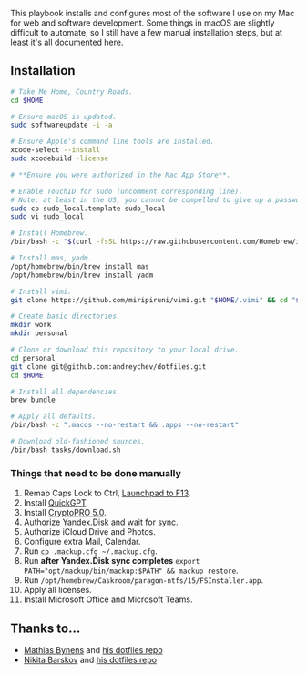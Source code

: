 This playbook installs and configures most of the software I use on my Mac for web and software development. Some things in macOS are slightly difficult to automate, so I still have a few manual installation steps, but at least it's all documented here.

## Installation

```bash
# Take Me Home, Country Roads.
cd $HOME

# Ensure macOS is updated.
sudo softwareupdate -i -a

# Ensure Apple's command line tools are installed.
xcode-select --install
sudo xcodebuild -license

# **Ensure you were authorized in the Mac App Store**.

# Enable TouchID for sudo (uncomment corresponding line).
# Note: at least in the US, you cannot be compelled to give up a password by a court (it's considered a violation of the 5th amendment), but your biometrics are not secret, so you can absolutely be forced by a court to biometric auth.
sudo cp sudo_local.template sudo_local
sudo vi sudo_local

# Install Homebrew.
/bin/bash -c "$(curl -fsSL https://raw.githubusercontent.com/Homebrew/install/HEAD/install.sh)"

# Install mas, yadm.
/opt/homebrew/bin/brew install mas
/opt/homebrew/bin/brew install yadm

# Install vimi.
git clone https://github.com/miripiruni/vimi.git "$HOME/.vimi" && cd "$HOME/.vimi" && make

# Create basic directories.
mkdir work
mkdir personal

# Clone or download this repository to your local drive.
cd personal
git clone git@github.com:andreychev/dotfiles.git
cd $HOME

# Install all dependencies.
brew bundle

# Apply all defaults.
/bin/bash -c ".macos --no-restart && .apps --no-restart"

# Download old-fashioned sources.
/bin/bash tasks/download.sh
```

### Things that need to be done manually

1. Remap Caps Lock to Ctrl, [Launchpad to F13](<(https://github.com/the-via/releases/issues/92#issuecomment-826337718)>).
1. Install [QuickGPT](https://sindresorhus.gumroad.com/l/quickgpt).
1. Install [CryptoPRO 5.0](https://www.cryptopro.ru/products/csp).
1. Authorize Yandex.Disk and wait for sync.
1. Authorize iCloud Drive and Photos.
1. Configure extra Mail, Calendar.
1. Run `cp .mackup.cfg ~/.mackup.cfg`.
1. Run **after Yandex.Disk sync completes** `export PATH="opt/mackup/bin/mackup:$PATH" && mackup restore`.
1. Run `/opt/homebrew/Caskroom/paragon-ntfs/15/FSInstaller.app`.
1. Apply all licenses.
1. Install Microsoft Office and Microsoft Teams.

## Thanks to…

- [Mathias Bynens](https://mathiasbynens.be/) and [his dotfiles repo](https://github.com/mathiasbynens/dotfiles)
- [Nikita Barskov](https://dev-tau-seven.vercel.app/) and [his dotfiles repo](https://github.com/nikitabarskov/dotfiles)
